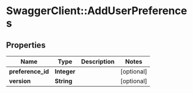 # SwaggerClient::AddUserPreferences

## Properties
Name | Type | Description | Notes
------------ | ------------- | ------------- | -------------
**preference_id** | **Integer** |  | [optional] 
**version** | **String** |  | [optional] 

